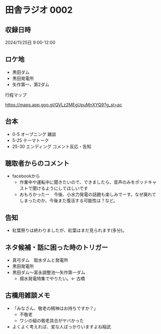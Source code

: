 # 田舎ラジオ 0002

## 収録日時

2024/11/25日 9:00-12:00

## ロケ地

- 黒田ダム
- 黒田発電所
- 矢作第一、第2ダム

行程マップ

<https://maps.app.goo.gl/QVLz2MEgUpuMnXYQ9?g_st=ac>

## 台本

- 0-5 オープニング 雑談
- 5-25 テーマトーク
- 25-30 エンディング コメント反応・告知

## 聴取者からのコメント

- facebookから
  - 作業中や運転中に聞きたいので、できましたら、音声のみをポッドキャストで聞けるようにしてほしいです
  - おもろかったー　今後、小水力発電の話題も楽しみでーす。なぜ廃れてしまったのか、今後また復活する可能性は？など。

## 告知

- 紅葉祭りは終わりましたが、紅葉はまだ見られます(多分)。

## ネタ候補・話に困った時のトリガー

- 真弓ダム　取水ダムと発電所
- 黒田発電所
- 黒田ダム～富永調整池～矢作第一ダム
  - 揚水発電特集でやりたい。<- 古橋

## 古橋用雑談メモ

- 「みなさん、敬老の精神はお持ちですか？」
  - 不敬老
  - ワシの組の敬老具合がヤバかった
- よくよく考えれば、変な人ばっかりいますよね稲武
